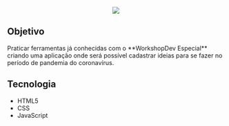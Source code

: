 <p align="center">
  <img src="https://user-images.githubusercontent.com/56767002/77484256-d6c12f80-6e08-11ea-90f1-269458808a19.png">
</p>

<h2>Objetivo</h2>
Praticar ferramentas já conhecidas com o **WorkshopDev Especial** criando uma aplicação onde será possível cadastrar ideias para se fazer no período de pandemia do coronavírus.

<h2>Tecnologia</h2>
<ul>
  <li>HTML5</li>
  <li>CSS</li>
  <li>JavaScript</li>
</ul>
